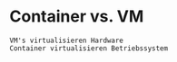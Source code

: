 # Container vs. VM 

```
VM's virtualisieren Hardware
Container virtualisieren Betriebssystem 


```
